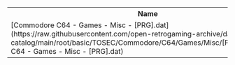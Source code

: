 <table>
<tr><th>Name</th><th>Size</th></tr>
<tr><td>
[Commodore C64 - Games - Misc - [PRG].dat](https://raw.githubusercontent.com/open-retrogaming-archive/dat-catalog/main/root/basic/TOSEC/Commodore/C64/Games/Misc/[PRG]/Commodore C64 - Games - Misc - [PRG].dat)
</td><td>845436</td></tr>
</table>

